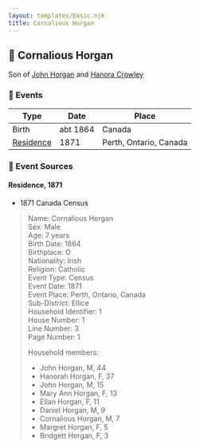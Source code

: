 ```yaml
---
layout: templates/basic.njk
title: Cornalious Horgan
---
```

## 🔵 Cornalious Horgan

Son of [John Horgan](/people/5/54161773) and [Hanora Crowley](/people/7/72193795)

### 📆 Events

Type | Date | Place
------ | ------ | ------
Birth | abt 1864 | Canada
[Residence](#event-9ce3f5d0-4fdc-415a-846b-9a144e630b27) | 1871 | Perth, Ontario, Canada

### 📰 Event Sources

#### <a id="event-9ce3f5d0-4fdc-415a-846b-9a144e630b27"></a> Residence, 1871
* 1871 Canada Census
>   
  > Name: Cornalious Horgan  
  > Sex: Male  
  > Age: 7 years  
  > Birth Date: 1864  
  > Birthplace: O  
  > Nationality: Irish  
  > Religion: Catholic  
  > Event Type: Census  
  > Event Date: 1871  
  > Event Place: Perth, Ontario, Canada  
  > Sub-District: Ellice  
  > Household Identifier: 1  
  > House Number: 1  
  > Line Number: 3  
  > Page Number: 1  
  >   
  > Household members:  
  > - John Horgan, M, 44  
  > - Hanorah Horgan, F, 37  
  > - John Horgan, M, 15  
  > - Mary Ann Horgan, F, 13  
  > - Ellan Horgan, F, 11  
  > - Daniel Horgan, M, 9  
  > - Cornalious Horgan, M, 7  
  > - Margret Horgan, F, 5  
  > - Bridgett Horgan, F, 3  
  >
